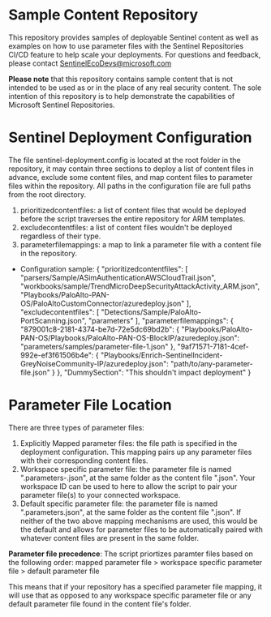 # Sample Content Repository
This repository provides samples of deployable Sentinel content as well as examples on how to use parameter files with the Sentinel Repositories CI/CD feature to help scale your deployments. For questions and feedback, please contact [SentinelEcoDevs@microsoft.com](SentinelEcoDevs@microsoft.com) 

**Please note** that this repository contains sample content that is not intended to be used as or in the place of any real security content. The sole intention of this repository is to help demonstrate the capabilities of Microsoft Sentinel Repositories.

# Sentinel Deployment Configuration
The file sentinel-deployment.config is located at the root folder in the repository, it may contain three sections to deploy a list of content files in advance, exclude some content files, and map content files to parameter files within the repository. All paths in the configuration file are full paths from the root directory.
1. prioritizedcontentfiles: a list of content files that would be deployed before the script traverses the entire repository for ARM templates.
2. excludecontentfiles: a list of content files wouldn't be deployed regardless of their type.
3. parameterfilemappings: a map to link a parameter file with a content file in the repository.

* Configuration sample:
    {
      "prioritizedcontentfiles": [
        "parsers/Sample/ASimAuthenticationAWSCloudTrail.json",
        "workbooks/sample/TrendMicroDeepSecurityAttackActivity_ARM.json",
        "Playbooks/PaloAlto-PAN-OS/PaloAltoCustomConnector/azuredeploy.json"
      ], 
      "excludecontentfiles": [
         "Detections/Sample/PaloAlto-PortScanning.json",
         "parameters"
      ],
      "parameterfilemappings": {
        "879001c8-2181-4374-be7d-72e5dc69bd2b": {
          "Playbooks/PaloAlto-PAN-OS/Playbooks/PaloAlto-PAN-OS-BlockIP/azuredeploy.json": "parameters/samples/parameter-file-1.json"
        },
        "9af71571-7181-4cef-992e-ef3f61506b4e": {
          "Playbooks/Enrich-SentinelIncident-GreyNoiseCommunity-IP/azuredeploy.json": "path/to/any-parameter-file.json"
        }
      },
      "DummySection": "This shouldn't impact deployment"
    }

# Parameter File Location 
There are three types of parameter files:
1. Explicitly Mapped parameter files: the file path is specified in the deployment configuration. This mapping pairs up any parameter files with their corresponding content files. 
2. Workspace specific parameter file: the parameter file is named "<azurearmtemplate>.parameters-<workspaceId>.json", at the same folder as the content file "<azurearmtemplate>.json". Your workspace ID can be used to here to allow the script to pair your parameter file(s) to your connected workspace. 
3. Default specific parameter file: the parameter file is named "<azurearmtemplate>.parameters.json", at the same folder as the content file "<azurearmtemplate>.json". If neither of the two above mapping mechanisms are used, this would be the default and allows for parameter files to be automatically paired with whatever content files are present in the same folder.

**Parameter file precedence**: The script priortizes paramter files based on the following order: 
mapped parameter file > workspace specific parameter file > default parameter file 

This means that if your repository has a specified parameter file mapping, it will use that as opposed to any workspace specific parameter file or any default parameter file found in the content file's folder. 
